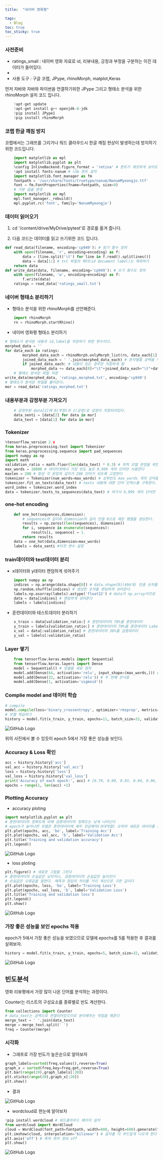 ```yaml
---
title:  "네이버 영화평"

tags:
  - Blog
toc: true
toc_sticky: true
---
```



### 사전준비

- ratings_small : 네이버 영화 자료로 id, 리뷰내용, 긍정과 부정을 구분하는 이진 데이터가 들어있다.
- 
- 사용 도구 : 구글 코랩, JPype, rhinoMorph, matplot,Keras

먼저 자바와 자바와 파이썬을 연결하기위한 JPype 그리고 형태소 분석을 위한 rhinoMorph 설치 코드 입니다.

```python
    !apt-get update
    !apt-get install g++ openjdk-8-jdk
    !pip install JPype1
    !pip install rhinoMorph
```

### 코랩 한글 깨짐 방지

코랩에서는 그래프를 그리거나 워드 클라우드시 한글 깨짐 현상이 발생하는데 방지하기 위한 코드입니다.

```python
    import matplotlib as mpl
    import matplotlib.pyplot as plt
    %config InlineBackend.figure_format = 'retina' # 폰트가 깨끗하게 보이도록 설정
    !apt install fonts-nanum # 나눔 폰트 설치
    import matplotlib.font_manager as fm
    fontpath = '/usr/share/fonts/truetype/nanum/NanumMyeongjo.ttf'
    font = fm.FontProperties(fname=fontpath, size=9)
    # 기본 글꼴 변경
    import matplotlib as mpl
    mpl.font_manager._rebuild()
    mpl.pyplot.rc('font', family='NanumMyeongjo')
```

### 데이터 읽어오기

1. cd '/content/drive/MyDrive/pytest'로 경로를 옮겨 줍니다.

2. 다음 코드는 데이터를 읽고 쓰기위한 코드 입니다.

```python
def read_data(filename, encoding='cp949'): # 읽기 함수 정의
    with open(filename, 'r', encoding=encoding) as f:
        data = [line.split('\t') for line in f.read().splitlines()]
        data = data[1:] # txt 파일의 헤더(id document label)는 제외하기
    return data
def write_data(data, filename, encoding='cp949'): # 쓰기 함수도 정의
    with open(filename, 'w', encoding=encoding) as f:
        f.write(data)
    ratings = read_data('ratings_small.txt')
```

### 네이버 형태소 분리하기

- 형태소 분석을 위한 rhinoMorph를 선언해준다.

```python
    import rhinoMorph
    rn = rhinoMorph.startRhino()
```
- 네이버 영화평 형태소 분리하기 

```python
# 형태소가 분석된 내용과 id,label을 저장하기 위한 변수이다.
morphed_data = ''
for data_each in ratings:
        morphed_data_each = rhinoMorph.onlyMorph_list(rn, data_each[1], pos=['NNG', 'NNP', 'VV', 'VA', 'XR', 'IC', 'MM', 'MAG', 'MAJ'], eomi= True)
        joined_data_each = ' '.join(morphed_data_each) # 문자열을 공백을 두고 하나로 연결
        if joined_data_each: # 내용이 있는 경우만 저장하게 함
            morphed_data += data_each[0]+"\t"+joined_data_each+"\t"+data_each[2]+"\n"
    # 형태소 분석된 파일 저장
write_data(morphed_data, 'ratings_morphed.txt', encoding='cp949')
# 형태소가 분석된 파일을 불러온다.
mor = read_data('ratings_morphed.txt')
```
### 내용부분과 감정부분 가져오기

```python
    # 감정부분 data[2]에 0(부정)과 1(긍정)로 감정이 저장되어있다.
    data_senti = [data[2] for data in mor]
    data_text = [data[1] for data in mor]
```

### Tokenizer

```python
%tensorflow_version 2.x
from keras.preprocessing.text import Tokenizer
from keras.preprocessing.sequence import pad_sequences
import numpy as np
import math
validation_ratio = math.floor(len(data_text) * 0.3) # 최적 모델 판정을 위한 검증 샘플은 전체의 30%로 한다
max_words = 10000 # 데이터셋에서 가장 빈도 높은 9,999 개의 단어만 사용한다
maxlen = 200 # 항상 각 문장의 길이가 200 단어가 되도록 고정한다
tokenizer = Tokenizer(num_words=max_words) # 상위빈도 max_words 개의 단어를 추려내는 Tokenizer 객체 생성
tokenizer.fit_on_texts(data_text) # texts 내용에 대한 단어 인덱스를 구축한다. 사용할 단어가 결정된다
word_index = tokenizer.word_index
data = tokenizer.texts_to_sequences(data_text) # 여기서 9,999 개의 단어만 추출된다.
```

### one-hot encoding 

```python
    def one_hot(sequences,dimension):
        # sequences의 길이와 dimension의 길이 만큼 0으로 채운 행렬을 생성한다.
        results = np.zeros((len(sequences), dimension))
        for i, sequence in enumerate(sequences):
            results[i, sequence] = 1.
        return results
    data = one_hot(data,dimension=max_words)
    labels = data_senti #타겟 변수 설정
```

### train데이터와 test데이터 분리

- x데이터와 y데이터 랜덤하게 섞어주기

```python
    import numpy as np
    indices = np.arange(data.shape[0]) # data.shape[0](494개) 만큼 숫자를 생서어해준다.
    np.random.shuffle(indices) # 생성한 숫자를 랜덤하게 섞어준다.
    labels.np.asarray(labels).astype('float32') # data가 np.array이므로 labels도 똑같이 바꿔준다.
    data = data[indices] # 랜덤하게 섞어준다
    labels = labels[indices]
```

- 훈련데이터와 테스트데이터 분리하기

```python
    x_train = data[validation_ratio:] # 훈련데이터의 70%를 훈련데이터
    y_train = labels[validation_ratio:] # 훈련데이터의 70%를 훈련데이터 Label (data와 labels는 같은 순서)
    x_val = data[:validation_ratio] # 훈련데이터의 30%를 검증데이터
    y_val = labels[:validation_ratio] 
```

### Layer 쌓기

```python
    from tensorflow.keras.models import Sequential
    from tensorflow.keras.layers import Dense
    model = Sequential() # 모델을 새로 정의
    model.add(Dense(64, activation='relu', input_shape=(max_words,))) # 첫 번째 은닉층. activation은 다음 층으로 값을 넘기는 방법
    model.add(Dense(32, activation='relu')) # 두 번째 은닉층
    model.add(Dense(1, activation='sigmoid'))
```

### Complie model and 데이터 학습

```python
# compile
model.compile(loss='binary_crossentropy', optimizer='rmsprop', metrics=['acc'])
# 모델 학습하기
history = model.fit(x_train, y_train, epochs=11, batch_size=32, validation_data=(x_val, y_val))

```
![GitHub Logo](/image/네이버영화평/epoch결과.png)

위의 사진에서 볼 수 있듯이 epoch 5에서 가장 좋은 성능을 보인다. 

### Accuracy & Loss 확인

```python
acc = history.history['acc']
val_acc = history.history['val_acc']
loss = history.history['loss']
val_loss = history.history['val_loss']
print('Accuracy of each epoch:', acc) # [0.79, 0.90, 0.93, 0.94, 0.96, 0.97, 0.98, 0.98, 0.98, 0.99]
epochs = range(1, len(acc) +1)
```

### Plotting Accuracy

- accuracy ploting

```python
import matplotlib.pyplot as plt
# 훈련데이터의 정확도에 비해 검증데이터의 정확도는 낮게 나타난다
# epoch가 늘어나면 모델은 훈련데이터에 매우 민감해져(과대적합) 오히려 새로운 데이터를 잘 못 맞춘다
plt.plot(epochs, acc, 'bo', label='Training Acc')
plt.plot(epochs, val_acc, 'b', label='Validation Acc')
plt.title('Training and validation accuracy')
plt.legend() 
```
![GitHub Logo](/image/네이버영화평/accploting.png)

- loss ploting

```python
plt.figure() # 새로운 그림을 그린다
# 훈련데이터의 손실값은 낮아지나, 검증데이터의 손실값은 높아진다
# 손실값은 오류값을 말한다. 예측과 정답의 차이를 거리 계산으로 구한 값이다
plt.plot(epochs, loss, 'bo', label='Training Loss')
plt.plot(epochs, val_loss, 'b', label='Validation Loss')
plt.title('Training and validation loss')
plt.legend()
plt.show()
```
![GitHub Logo](/image/네이버영화평/lossploting.png)

### 가장 좋은 성능을 보인 epochs 적용

epoch가 5에서 가장 좋은 성능을 보였으므로 모델에 epochs를 5를 적용한 후 결과를 살펴보자.

```python
history = model.fit(x_train, y_train, epochs=5, batch_size=32, validation_data=(x_val, y_val))
```
![GitHub Logo](/image/네이버영화평/최종결과.png)

## 빈도분석

영화 리뷰평에서 가장 많이 나온 단어를 분석하는 과정이다.

Counter는 리스트의 구성요소를 종류별로 빈도 계산한다.

```python
from collections import Counter
# data_text는 공백으로 연결되어있으므로 분리해주는 작업을 해준다
merge_text = ' '.join(data_text)
merge = merge_text.split(' ')
freq = Counter(merge)
```

### 시각화

- 그래프로 가장 빈도가 높은순으로 알아보자

```python
graph_labels=sorted(freq.values(),reverse=True)
graph_x = sorted(freq,key=freq.get,reverse=True)
plt.bar(range(20),graph_labels[:20])
plt.xticks(range(20),graph_x[:20])
plt.show()
```
- 결과

![GitHub Logo](/image/네이버영화평/그래프.png)

- wordcloud로 한눈에 알아보자

```python
!pip install wordcloud # 워드클라우드 패키지 설치
from wordcloud import WordCloud
cloud = WordCloud(font_path=fontpath, width=800, height=600).generate(" ".join(graph_x))
plt.imshow(cloud, interpolation='bilinear') # 글자를 더 부드럽게 나오게 한다
plt.axis('off') # 축의 위치 정보 off
plt.show()
```
![GitHub Logo](/image/네이버영화평/클라우드.png)



